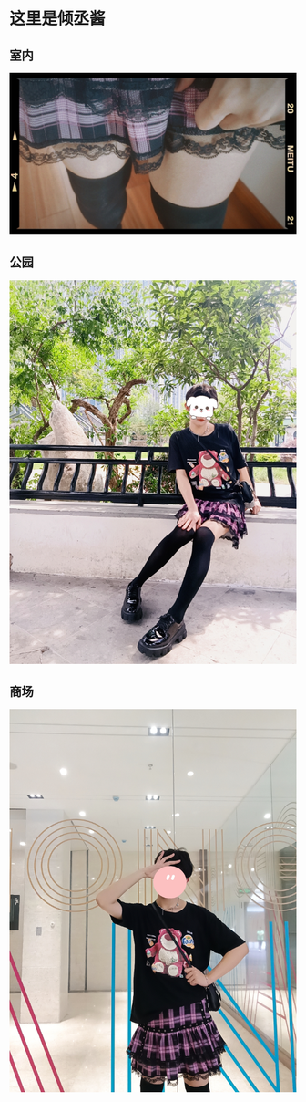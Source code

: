 # 这里是倾丞酱
## 室内
![室内](./MTXX_MH20230728162241594-home.jpg)
## 公园
![公园凉亭](./MTXX_MH20230728162445960-park.jpg)
## 商场
![商场](./MTXX_MH20230728162600000-Market.jpg)
